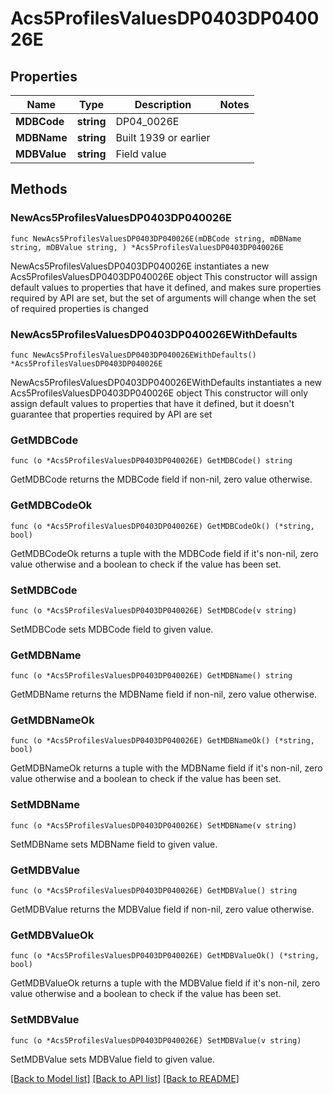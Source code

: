 # Acs5ProfilesValuesDP0403DP040026E

## Properties

Name | Type | Description | Notes
------------ | ------------- | ------------- | -------------
**MDBCode** | **string** | DP04_0026E | 
**MDBName** | **string** | Built 1939 or earlier | 
**MDBValue** | **string** | Field value | 

## Methods

### NewAcs5ProfilesValuesDP0403DP040026E

`func NewAcs5ProfilesValuesDP0403DP040026E(mDBCode string, mDBName string, mDBValue string, ) *Acs5ProfilesValuesDP0403DP040026E`

NewAcs5ProfilesValuesDP0403DP040026E instantiates a new Acs5ProfilesValuesDP0403DP040026E object
This constructor will assign default values to properties that have it defined,
and makes sure properties required by API are set, but the set of arguments
will change when the set of required properties is changed

### NewAcs5ProfilesValuesDP0403DP040026EWithDefaults

`func NewAcs5ProfilesValuesDP0403DP040026EWithDefaults() *Acs5ProfilesValuesDP0403DP040026E`

NewAcs5ProfilesValuesDP0403DP040026EWithDefaults instantiates a new Acs5ProfilesValuesDP0403DP040026E object
This constructor will only assign default values to properties that have it defined,
but it doesn't guarantee that properties required by API are set

### GetMDBCode

`func (o *Acs5ProfilesValuesDP0403DP040026E) GetMDBCode() string`

GetMDBCode returns the MDBCode field if non-nil, zero value otherwise.

### GetMDBCodeOk

`func (o *Acs5ProfilesValuesDP0403DP040026E) GetMDBCodeOk() (*string, bool)`

GetMDBCodeOk returns a tuple with the MDBCode field if it's non-nil, zero value otherwise
and a boolean to check if the value has been set.

### SetMDBCode

`func (o *Acs5ProfilesValuesDP0403DP040026E) SetMDBCode(v string)`

SetMDBCode sets MDBCode field to given value.


### GetMDBName

`func (o *Acs5ProfilesValuesDP0403DP040026E) GetMDBName() string`

GetMDBName returns the MDBName field if non-nil, zero value otherwise.

### GetMDBNameOk

`func (o *Acs5ProfilesValuesDP0403DP040026E) GetMDBNameOk() (*string, bool)`

GetMDBNameOk returns a tuple with the MDBName field if it's non-nil, zero value otherwise
and a boolean to check if the value has been set.

### SetMDBName

`func (o *Acs5ProfilesValuesDP0403DP040026E) SetMDBName(v string)`

SetMDBName sets MDBName field to given value.


### GetMDBValue

`func (o *Acs5ProfilesValuesDP0403DP040026E) GetMDBValue() string`

GetMDBValue returns the MDBValue field if non-nil, zero value otherwise.

### GetMDBValueOk

`func (o *Acs5ProfilesValuesDP0403DP040026E) GetMDBValueOk() (*string, bool)`

GetMDBValueOk returns a tuple with the MDBValue field if it's non-nil, zero value otherwise
and a boolean to check if the value has been set.

### SetMDBValue

`func (o *Acs5ProfilesValuesDP0403DP040026E) SetMDBValue(v string)`

SetMDBValue sets MDBValue field to given value.



[[Back to Model list]](../README.md#documentation-for-models) [[Back to API list]](../README.md#documentation-for-api-endpoints) [[Back to README]](../README.md)


